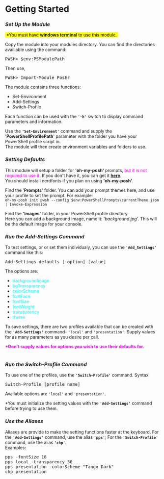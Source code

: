 # Getting Started
### *Set Up the Module*
<mark>&nbsp;*You must have [__windows terminal__](https://apps.microsoft.com/store/detail/windows-terminal/9N0DX20HK701) to use this module.&nbsp;</mark>  

Copy the module into your modules directory. You can find the directories availiable using the command:
<pre>PWSH> $env:PSModulePath</pre>
Then use,
<pre>PWSH> Import-Module PosEr</pre>  

The module contains three functions:
* Set-Environment
* Add-Settings
* Switch-Profile

Each function can be used with the  __`'-h'`__ switch to display command parameters and information.  

Use the __`'Set-Environment'`__ command and supply the '__PowerShellProfilePath__' parameter with the folder you have your PowerShell profile script in.  
The module will then create environment variables and folders to use.
### *Setting Defaults*
This module will setup a folder for __'oh-my-posh'__ prompts, <font color="magenta">but it is not required to use it</font>. If you don't have it, you can get it [__here__](https://ohmyposh.dev/).  
You should install nerdfonts if you plan on using __'oh-my-posh'__.  

Find the '__Prompts__' folder. You can add your prompt themes here, and use your profile to set the prompt. For example:  
`oh-my-posh init pwsh --config $env:PowerShellPrompts\currentTheme.json | Invoke-Expression`

Find the __'Images'__ folder, in your PowerShell profile directory.  
Here you can add a background image, name it: '*background.jpg*'. This will be the default image for your console.  

### *Run the Add-Settings Command*
To test settings, or or set them individualy, you can use the __`'Add_Settings'`__ command like this:  

<pre>Add-Settings defaults [-option] [value]</pre>
The options are:
- <font color=cyan>backgroundImage</font>
- <font color="cyan">bgTransparency</font>
- <font color="cyan">colorScheme</font>
- <font color="cyan">fontFace</font>
- <font color="cyan">fontSize</font>
- <font color="cyan">fontWeight</font>
- <font color="cyan">transparency</font>
- <font color="cyan">theme</font>

To save settings, there are two profiles available that can be created with the __`'Add-Settings'`__ command- `'local'` and `'presentation'`. Supply values for as many parameters as you desire per call.

<font color=magenta>__*Don't supply values for options you wish to use their defaults for.__</font>  
&nbsp;
### *Run the Switch-Profile Command*
To use one of the profiles, use the __`'Switch-Profile'`__ command. Syntax:

<pre>Switch-Profile [profile_name]</pre>

Available options are `'local'` and `'presentation'`.  

*You must initialize the setting values with the __`'Add-Settings'`__ command before trying to use them.

### *Use the Aliases*
Aliases are provide to make the setting functions faster at the keyboard. For the __`'Add-Settings'`__ command, use the alias __`'pps'`__; For the __`'Switch-Profile'`__ command, use the alias __`'chp'`__.  
Examples:  
<pre>
pps -fontSize 18
pps local -transparency 30
pps presentation -colorScheme "Tango Dark"
chp presentation
</pre>